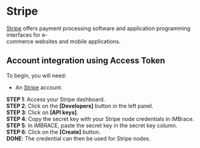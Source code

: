 # Stripe

[Stripe](https://stripe.com/) offers payment processing software and application programming interfaces for e-  
commerce websites and mobile applications.

## Account integration using Access Token

To begin, you will need:  
- An [Stripe](https://stripe.com/) account.  

**STEP 1**: Access your Stripe dashboard.  
**STEP 2**: Click on the **[Developers]** button in the left panel.  
**STEP 3**: Click on **[API keys]**.  
**STEP 4**: Copy the secret key with your Stripe node credentials in iMBrace.  
**STEP 5**: In iMBRACE, paste the secret key in the secret key column.  
**STEP 6**: Click on the **[Create]** button.  
**DONE**: The credential can then be used for Stripe nodes.
